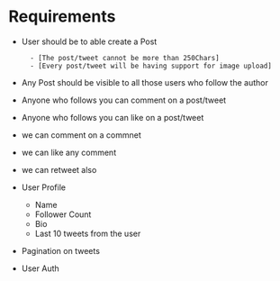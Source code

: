 # Requirements

- User should be to able create a Post

        - [The post/tweet cannot be more than 250Chars]
        - [Every post/tweet will be having support for image upload]

- Any Post should be visible to all those users who follow the author

- Anyone who follows you can comment on a post/tweet

- Anyone who follows you can like on a post/tweet

- we can comment on a commnet

- we can like any comment

- we can retweet also

- User Profile

  - Name
  - Follower Count
  - Bio
  - Last 10 tweets from the user

- Pagination on tweets

- User Auth
